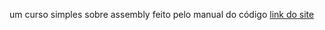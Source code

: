 um curso simples sobre assembly feito pelo manual do código [link do site ](https://www.manualdocodigo.com.br/)
